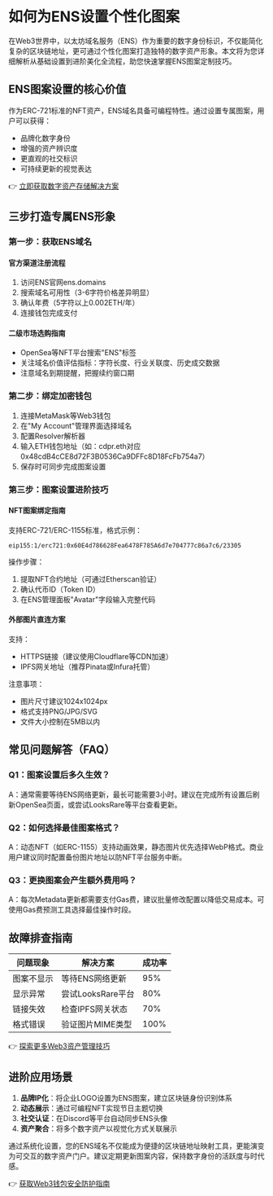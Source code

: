 # 如何为ENS设置个性化图案

在Web3世界中，以太坊域名服务（ENS）作为重要的数字身份标识，不仅能简化复杂的区块链地址，更可通过个性化图案打造独特的数字资产形象。本文将为您详细解析从基础设置到进阶美化全流程，助您快速掌握ENS图案定制技巧。

## ENS图案设置的核心价值

作为ERC-721标准的NFT资产，ENS域名具备可编程特性。通过设置专属图案，用户可以获得：
- 品牌化数字身份
- 增强的资产辨识度
- 更直观的社交标识
- 可持续更新的视觉表达

👉 [立即获取数字资产存储解决方案](https://bit.ly/okx_welcome)

## 三步打造专属ENS形象

### 第一步：获取ENS域名

#### 官方渠道注册流程
1. 访问ENS官网ens.domains
2. 搜索域名可用性（3-6字符价格差异明显）
3. 确认年费（5字符以上0.002ETH/年）
4. 连接钱包完成支付

#### 二级市场选购指南
- OpenSea等NFT平台搜索"ENS"标签
- 关注域名价值评估指标：字符长度、行业关联度、历史成交数据
- 注意域名到期提醒，把握续约窗口期

### 第二步：绑定加密钱包

1. 连接MetaMask等Web3钱包
2. 在"My Account"管理界面选择域名
3. 配置Resolver解析器
4. 输入ETH钱包地址（如：cdpr.eth对应0x48cdB4cCE8d72F3B0536Ca9DFFc8D18FcFb754a7）
5. 保存时可同步完成图案设置

### 第三步：图案设置进阶技巧

#### NFT图案绑定指南
支持ERC-721/ERC-1155标准，格式示例：
```
eip155:1/erc721:0x60E4d786628Fea6478F785A6d7e704777c86a7c6/23305
```
操作步骤：
1. 提取NFT合约地址（可通过Etherscan验证）
2. 确认代币ID（Token ID）
3. 在ENS管理面板"Avatar"字段输入完整代码

#### 外部图片直连方案
支持：
- HTTPS链接（建议使用Cloudflare等CDN加速）
- IPFS网关地址（推荐Pinata或Infura托管）

注意事项：
- 图片尺寸建议1024x1024px
- 格式支持PNG/JPG/SVG
- 文件大小控制在5MB以内

## 常见问题解答（FAQ）

### Q1：图案设置后多久生效？
A：通常需要等待ENS网络更新，最长可能需要3小时。建议在完成所有设置后刷新OpenSea页面，或尝试LooksRare等平台查看更新。

### Q2：如何选择最佳图案格式？
A：动态NFT（如ERC-1155）支持动画效果，静态图片优先选择WebP格式。商业用户建议同时配置备份图片地址以防NFT平台服务中断。

### Q3：更换图案会产生额外费用吗？
A：每次Metadata更新都需要支付Gas费，建议批量修改配置以降低交易成本。可使用Gas费预测工具选择最佳操作时段。

## 故障排查指南

| 问题现象 | 解决方案 | 成功率 |
|---------|----------|--------|
| 图案不显示 | 等待ENS网络更新 | 95% |
| 显示异常 | 尝试LooksRare平台 | 80% |
| 链接失效 | 检查IPFS网关状态 | 70% |
| 格式错误 | 验证图片MIME类型 | 100% |

👉 [探索更多Web3资产管理技巧](https://bit.ly/okx_welcome)

## 进阶应用场景

1. **品牌IP化**：将企业LOGO设置为ENS图案，建立区块链身份识别体系
2. **动态展示**：通过可编程NFT实现节日主题切换
3. **社交认证**：在Discord等平台自动同步ENS头像
4. **资产聚合**：将多个数字资产以视觉化方式关联展示

通过系统化设置，您的ENS域名不仅能成为便捷的区块链地址映射工具，更能演变为可交互的数字资产门户。建议定期更新图案内容，保持数字身份的活跃度与时代感。

👉 [获取Web3钱包安全防护指南](https://bit.ly/okx_welcome)